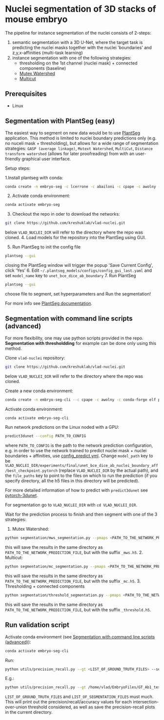 # Nuclei segmentation of 3D stacks of mouse embryo

The pipeline for instance segmentation of the nuclei consists of 2-steps: 
1. semantic segmentation with a 3D U-Net, where the target task is predicting the nuclei masks together with the nuclei 
'boundaries' and z,y,x-affinities (multi-task learning)
2. instance segmentation with one of the following strategies:
    - thresholding on the 1st channel (nuclei mask) + connected components (baseline)
    - [Mutex Watershed](https://arxiv.org/abs/1904.12654)
    - [Multicut](https://www.nature.com/articles/nmeth.4151)
    
## Prerequisites
- Linux

## Segmentation with PlantSeg (easy)
The easiest way to segment on new data would be to use [PlantSeg](https://github.com/hci-unihd/plant-seg) application.
This method is limited to nuclei boundary predictions only (e.g. no nuceli mask + thresholding), but allows for a wide
range of segmentation strategies: `GASP (average linkage)`, `Mutext Watershed`, `MultiCut`, `Distance transform watershed` (allows for later proofreading)
from with an user-friendly graphical user interface.

Setup steps:

1.Install plantseg with conda:
```bash
conda create -n embryo-seg -c lcerrone -c abailoni -c cpape -c awolny -c conda-forge nifty=vplantseg1.0.8 plantseg=1.0.5
```
2. Activate conda environment:
```bash
conda activate embryo-seg
```
3. Checkout the repo in oder to download the networks:
```bash
git clone https://github.com/kreshuklab/vlad-nuclei.git
```
below `VLAD_NUCLEI_DIR` will refer to the directory where the repo was cloned.
4. Load models for the repository into the PlantSeg using GUI.

5. Run PlantSeg to init the config file
```bash
plantseg --gui
```
closing the PlantSeg window will trigger the popup 'Save Current Config', click 'Yes'
6. Edit `~/.plantseg_models/configs/config_gui_last.yaml` and set `model_name` key to `unet_bce_dice_ab_boundary`
7. Run PlantSeg
```bash
plantseg --gui
```
choose file to segment, set hyperparameters and Run the segmentation!

For more info see [PlantSeg documentation](https://github.com/hci-unihd/plant-seg).


## Segmentation with command line scripts (advanced)
For more flexibility, one may use python scripts provided in the repo. **Segmentation with thresholdding** for example
can be done only using this method.

Clone `vlad-nuclei` repository:
```bash
git clone https://github.com/kreshuklab/vlad-nuclei.git
```
below `VLAD_NUCLEI_DIR` will refer to the directory where the repo was cloned. 

Create a new conda environment:
```bash
conda create -n embryo-seg-cli --c cpape -c awolny -c conda-forge elf pytorch-3dunet
```

Activate conda environment:
```bash
conda activate embryo-seg-cli
```

Run network predictions on the Linux noded with a GPU:
```bash
predict3dunet --config PATH_TO_CONFIG
```
where `PATH_TO_CONFIG` is the path to the network prediction configuration, e.g. in order to use the network trained
to predict nuclei mask + nuclei boundaries + affinities, use [config_predict.yml](experiments/final/unet_bce_dice_ab_nuclei_boundary_aff/config_predict.yml).
Change `model_path` key to be `VLAD_NUCLEI_DIR/experiments/final/unet_bce_dice_ab_nuclei_boundary_aff/best_checkpoint.pytorch` (replace `VLAD_NUCLEI_DIR` by the actual path),
and the `file_paths` key to point to the files on which to run the prediction (if you specify directory, all the h5 files in this directory will be predicted).

For more detailed information of how to predict with `predict3dunet` see [pytorch-3dunet](https://github.com/wolny/pytorch-3dunet).


For segmentation go to `VLAD_NUCLEI_DIR` with `cd VLAD_NUCLEI_DIR`.

Wait for the prediction process to finish and then segment with one of the 3 strategies:
1. Mutex Watershed:
```bash
python segmentation/mws_segmentation.py --pmaps <PATH_TO_THE_NETWORK_PREDICTION_FILE> --mask --threshold 0.8 
```
this will save the results in the same directory as `PATH_TO_THE_NETWORK_PREDICTION_FILE`, but with the suffix `_mws.h5`.
2. Multicut:
```bash
python segmentation/mc_segmentation.py --pmaps <PATH_TO_THE_NETWORK_PREDICTION_FILE> --channel 1 
```
this will save the results in the same directory as `PATH_TO_THE_NETWORK_PREDICTION_FILE`, but with the suffix `_mc.h5`.
3. Thresholding + connected components
```bash
python segmentation/threshold_segmentation.py --pmaps <PATH_TO_THE_NETWORK_PREDICTION_FILE> --threshold 0.9
```
this will save the results in the same directory as `PATH_TO_THE_NETWORK_PREDICTION_FILE`, but with the suffix `_threshold.h5`.


## Run validation script
Activate conda environment (see [Segmentation with command line scripts (advanced)](#segmentation-with-command-line-scripts-(advanced))):
```bash
conda activate embryo-seg-cli
```

Run:
```bash
python utils/precision_recall.py --gt <LIST_OF_GROUND_TRUTH_FILES> --seg <LIST_OF_SEGMENTATION_FILES> 
```
E.g.:
```bash
python utils/precision_recall.py --gt /home/vlad/EmbryoFiles/GT_Ab1_test.h5 --seg /home/vlad/EmbryoFiles/GT_Ab1_test_threshold.h5
```
`LIST_OF_GROUND_TRUTH_FILES` and `LIST_OF_SEGMENTATION_FILES` must much. This will print out the precision/recall/accuracy values
for each intersection-over-union threshold considered, as well as save the precision-recall plots in the current directory. 

